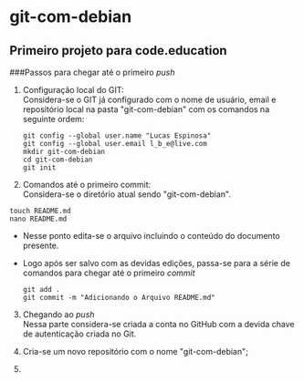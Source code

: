 git-com-debian
==============

Primeiro projeto para code.education
------------------------------------

###Passos para chegar até o primeiro *push*

1. Configuração local do GIT:  
   Considera-se o GIT já configurado com o nome de usuário, email e repositório
   local na pasta "git-com-debian" com os comandos na seguinte ordem:

   ```
   git config --global user.name "Lucas Espinosa"
   git config --global user.email l_b_e@live.com
   mkdir git-com-debian
   cd git-com-debian
   git init

   ```

2. Comandos até o primeiro commit:  
   Considera-se o diretório atual sendo "git-com-debian".

```
touch README.md
nano README.md
```
+ Nesse ponto edita-se o arquivo incluindo o conteúdo do documento presente.  
+ Logo após ser salvo com as devidas edições, passa-se para a série de comandos para chegar até o primeiro *commit*

   ```
   git add .
   git commit -m "Adicionando o Arquivo README.md"
   ```

3. Chegando ao *push*  
   Nessa parte considera-se criada a conta no GitHub com a devida chave de autenticação criada no Git.  

  1. Cria-se um novo repositório com o nome "git-com-debian";
  2. 
